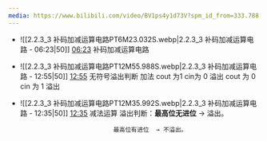 ```yaml
---
media: https://www.bilibili.com/video/BV1ps4y1d73V?spm_id_from=333.788.videopod.sections&vd_source=26d909d5a5fbd30986799418a48a7f9e&p=22
---
```


- ![[2.2.3_3 补码加减运算电路PT6M23.032S.webp|2.2.3_3 补码加减运算电路 - 06:23|50]] [06:23](https://www.bilibili.com/video/BV1ps4y1d73V?p=19&t=383.031792#t=06:23.03) 补码加减运算电路

- ![[2.2.3_3 补码加减运算电路PT12M55.988S.webp|2.2.3_3 补码加减运算电路 - 12:55|50]] [12:55](https://www.bilibili.com/video/BV1ps4y1d73V?p=19&t=775.988385#t=12:55.99) 无符号溢出判断 加法 cout 为1 cin为 0 溢出   cout 为 0  cin 为 1 溢出

- ![[2.2.3_3 补码加减运算电路PT12M35.992S.webp|2.2.3_3 补码加减运算电路 - 12:35|50]] [12:35](https://www.bilibili.com/video/BV1ps4y1d73V?p=22&t=755.992465#t=12:35.99)   减法运算 溢出判断：**最高位无进位** → 溢出。
    
								最高位有进位  → 不溢出。
